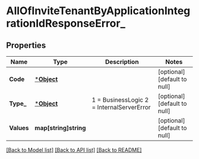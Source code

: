 # AllOfInviteTenantByApplicationIntegrationIdResponseError_

## Properties
Name | Type | Description | Notes
------------ | ------------- | ------------- | -------------
**Code** | [***Object**](.md) |  | [optional] [default to null]
**Type_** | [***Object**](.md) |   1 &#x3D; BusinessLogic  2 &#x3D; InternalServerError | [optional] [default to null]
**Values** | **map[string]string** |  | [optional] [default to null]

[[Back to Model list]](../README.md#documentation-for-models) [[Back to API list]](../README.md#documentation-for-api-endpoints) [[Back to README]](../README.md)

